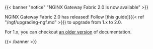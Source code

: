 {{< banner "notice" "NGINX Gateway Fabric 2.0 is now available" >}}

NGINX Gateway Fabric 2.0 has released! Follow [this guide]({{< ref "/ngf/upgrading-ngf.md" >}}) to upgrade from 1.x to 2.0.

For 1.x, you can checkout [an older version](https://github.com/nginx/documentation/commit/0be97114d93be0f44acff8711f31bf0b6448dd94) of documentation.

{{< /banner >}}
